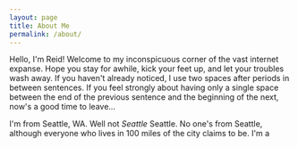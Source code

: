 ```yaml
---
layout: page
title: About Me
permalink: /about/
---
```


Hello, I'm Reid!  Welcome to my inconspicuous corner of the vast internet expanse.  Hope you stay for awhile, kick your feet up, and let your troubles wash away.  If you haven't already noticed, I use two spaces after periods in between sentences.  If you feel strongly about having only a single space between the end of the previous sentence and the beginning of the next, now's a good time to leave...

I'm from Seattle, WA.  Well not *Seattle* Seattle.  No one's from Seattle, although everyone who lives in 100 miles of the city claims to be.  I'm a 
	
<!--stackedit_data:
eyJoaXN0b3J5IjpbLTM3MzU4ODUwMCwtNDg0MDcyMjA4XX0=
-->